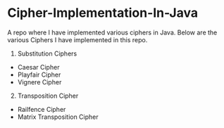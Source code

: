 # Cipher-Implementation-In-Java
A repo where I have implemented various ciphers in Java. Below are the various Ciphers I have implemented in this repo.

1. Substitution Ciphers
- Caesar Cipher
- Playfair Cipher
- Vignere Cipher

2. Transposition Cipher
- Railfence Cipher
- Matrix Transposition Cipher
